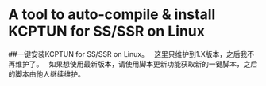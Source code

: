 A tool to auto-compile & install KCPTUN for SS/SSR on Linux
===========
##一键安装KCPTUN for SS/SSR on Linux。  
这里只维护到1.X版本，之后我不再维护了。  
如果想使用最新版本，请使用脚本更新功能获取新的一键脚本，之后的脚本由他人继续维护。
